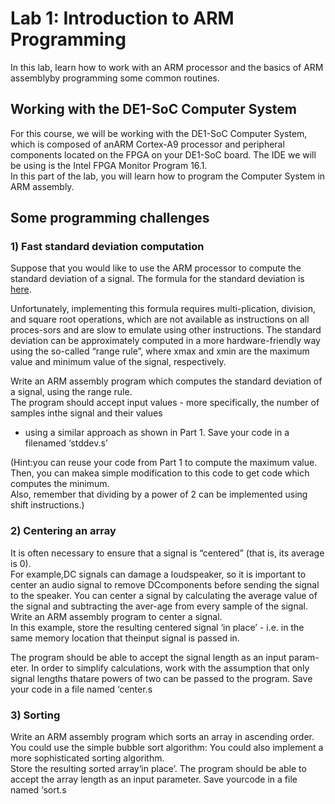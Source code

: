 # Lab 1: Introduction to ARM Programming

In this lab, learn how to work with an ARM processor and the basics of ARM assemblyby programming some common routines. 

## Working with the DE1-SoC Computer System
For this course, we will be working with the DE1-SoC Computer System, 
which is composed of anARM Cortex-A9 processor and peripheral components located on the FPGA on your DE1-SoC board.
The IDE we will be using is the Intel FPGA Monitor Program 16.1.  
In this part of the lab, you will learn how to program the Computer System in ARM assembly.

## Some programming challenges
### 1) Fast standard deviation computation
Suppose that you would like to use the ARM processor to compute the standard deviation of a signal. 
The formula for the standard deviation is [here](https://www.mathsisfun.com/data/standard-deviation-formulas.html).

Unfortunately, implementing this formula requires multi-plication, division, and square root operations, 
which are not available as instructions on all proces-sors and are slow to emulate using other instructions. 
The standard deviation can be approximately computed in a more hardware-friendly way using the so-called “range rule”, where xmax and xmin are the maximum value and minimum value of the signal, respectively.

Write an ARM assembly program which computes the standard deviation of a signal, using the range rule.  
The program should accept input values - more specifically, the number of samples inthe signal and their values 
- using a similar approach as shown in Part 1.  Save your code in a filenamed ‘stddev.s’

(Hint:you can reuse your code from Part 1 to compute the maximum value.  
Then, you can makea simple modification to this code to get code which computes the minimum.  
Also, remember that dividing by a power of 2 can be implemented using shift instructions.)


### 2) Centering an array
It is often necessary to ensure that a signal is “centered” (that is, its average is 0).  
For example,DC signals can damage a loudspeaker, so it is important to center an audio signal to remove DCcomponents before sending the signal to the speaker.
You can center a signal by calculating the average value of the signal and subtracting the aver-age from every sample of the signal.  
Write an ARM assembly program to center a signal.  
In this example, store the resulting centered signal ‘in place’ - i.e. in the same memory location that theinput signal is passed in. 

The program should be able to accept the signal length as an input param-eter. 
In order to simplify calculations, work with the assumption that only signal lengths thatare powers of two can be passed to the program. 
Save your code in a file named ‘center.s

### 3) Sorting
Write an ARM assembly program which sorts an array in ascending order. 
You could use the simple bubble sort algorithm:
You could also implement a more sophisticated sorting algorithm.  
Store the resulting sorted array‘in place’. The program should be able to accept the array length as an input parameter. 
Save yourcode in a file named ‘sort.s
